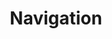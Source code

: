 ---
title: Navigation
description: Learn the basic application structure of NativeScript apps and how to navigate inside your app.
---
